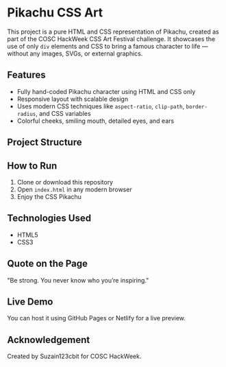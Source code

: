 # Pikachu CSS Art

This project is a pure HTML and CSS representation of Pikachu, created as part of the COSC HackWeek CSS Art Festival challenge. It showcases the use of only `div` elements and CSS to bring a famous character to life — without any images, SVGs, or external graphics.

## Features

- Fully hand-coded Pikachu character using HTML and CSS only
- Responsive layout with scalable design
- Uses modern CSS techniques like `aspect-ratio`, `clip-path`, `border-radius`, and CSS variables
- Colorful cheeks, smiling mouth, detailed eyes, and ears

## Project Structure


## How to Run

1. Clone or download this repository
2. Open `index.html` in any modern browser
3. Enjoy the CSS Pikachu

## Technologies Used

- HTML5
- CSS3

## Quote on the Page

"Be strong. You never know who you’re inspiring."

## Live Demo

You can host it using GitHub Pages or Netlify for a live preview.

## Acknowledgement

Created by Suzain123cbit for COSC HackWeek.
